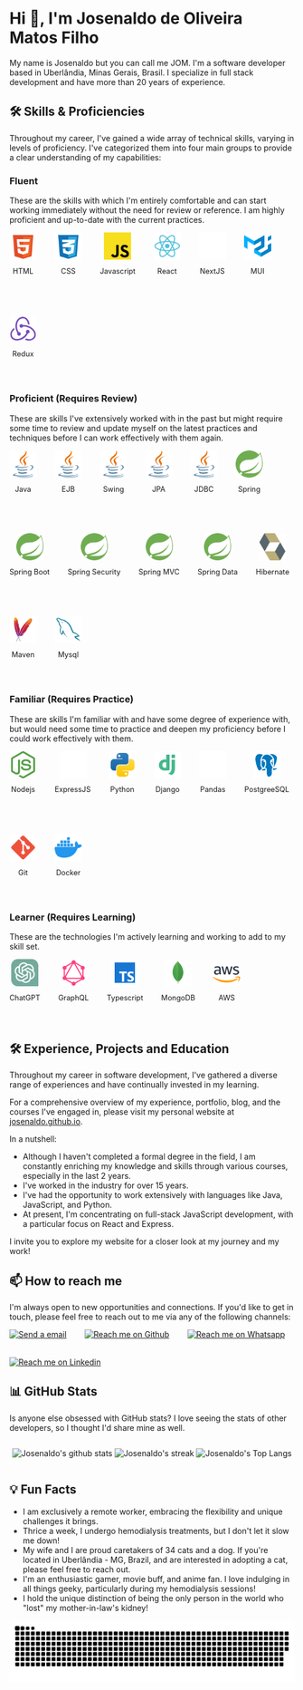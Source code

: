 <style type="text/css">

.center {
  display: flex;
  flex-direction: column;
  align-items: center;
  justify-content: center;
}

.icons {
  display: flex;
  flex-direction: row;
  justify-content: flex-start;
  align-items: center;
  flex-wrap: wrap;
  gap: 2rem;
}

.icon {
    display: flex;
    flex-direction: column;
    align-items: center;
}

.icon p {
  font-size: 0.8rem;
}

.icon .white {
  filter: brightness(0) invert(1);
}

</style>

# Hi 👋, I'm Josenaldo de Oliveira Matos Filho

My name is Josenaldo but you can call me JOM. I'm a software developer based in Uberlândia, Minas Gerais, Brasil. I specialize in full stack development and have more than 20 years of experience.

## 🛠️ Skills & Proficiencies

Throughout my career, I've gained a wide array of technical skills, varying in levels of proficiency. I've categorized them into four main groups to provide a clear understanding of my capabilities:

### Fluent

These are the skills with which I'm entirely comfortable and can start working immediately without the need for review or reference. I am highly proficient and up-to-date with the current practices.

<div class="icons">
  <div class="icon">
    <img alt="HTML" src="images/skills/html.svg" width="48px" >
    <p>HTML<p>
  </div>
  
  <div class='icon'>
    <img alt="CSS" src="images/skills/css.svg" width="48px" >
    <p>CSS<p>
  </div>
  <div class='icon'>
    <img alt="JS" src="images/skills/JS.svg" width="48px" >
    <p>Javascript<p>
  </div>
  <div class='icon'>
    <img alt="React" src="images/skills/react.svg" width="48px" >
    <p>React<p>
  </div>
  <div class='icon'>
    <img alt="NextJS" src="images/skills/nextjs.svg" width="48px">
    <p>NextJS<p>
  </div>
  <div class='icon'>
    <img alt="MUI" src="images/skills/mui.svg" width="48px" >
    <p>MUI<p>
  </div>
  <div class='icon'>
    <img alt="Redux" src="images/skills/redux.svg" width="48px" >
    <p>Redux<p>
  </div>
</div>

### Proficient (Requires Review)

These are skills I've extensively worked with in the past but might require some time to review and update myself on the latest practices and techniques before I can work effectively with them again.

<div class='icons'>
  <div class='icon'>
    <img alt="Java" src="images/skills/java.svg" width="48px" >
    <p>Java<p>
  </div>
  <div class='icon'>
    <img alt="Java" src="images/skills/java.svg" width="48px" >
    <p>EJB<p>
  </div>
  <div class='icon'>
    <img alt="Java" src="images/skills/java.svg" width="48px" >
    <p>Swing<p>
  </div>
  <div class='icon'>
    <img alt="Java" src="images/skills/java.svg" width="48px" >
    <p>JPA<p>
  </div>
  <div class='icon'>
    <img alt="Java" src="images/skills/java.svg" width="48px" >
    <p>JDBC<p>
  </div>
  <div class='icon'>
    <img alt="spring" src="images/skills/spring.svg" width="48px" >
    <p>Spring<p>
  </div>
  <div class='icon'>
    <img alt="spring" src="images/skills/spring.svg" width="48px" >
    <p>Spring Boot<p>
  </div>
  <div class='icon'>
    <img alt="spring" src="images/skills/spring.svg" width="48px" >
    <p>Spring Security<p>
  </div>
  <div class='icon'>
    <img alt="spring" src="images/skills/spring.svg" width="48px" >
    <p>Spring MVC<p>
  </div>
  <div class='icon'>
    <img alt="spring" src="images/skills/spring.svg" width="48px" >
    <p>Spring Data<p>
  </div>

  <div class='icon'>
    <img alt="hibernate" src="images/skills/hibernate.svg" width="48px" >
    <p>Hibernate<p>
  </div>
  <div class='icon'>
    <img alt="maven" src="images/skills/maven.svg" width="48px" >
    <p>Maven<p>
  </div>
  <div class='icon'>
    <img alt="mysql" src="images/skills/mysql.svg" width="48px" >
    <p>Mysql<p>
  </div>

</div>

### Familiar (Requires Practice)

These are skills I'm familiar with and have some degree of experience with, but would need some time to practice and deepen my proficiency before I could work effectively with them.

<div class='icons'>
  <div class='icon'>
    <img alt="nodejs" src="images/skills/nodejs.svg" width="48px" >
    <p>Nodejs<p>
  </div>
  <div class='icon'>
    <img alt="expressjs" src="images/skills/expressjs.svg" width="48px" class='white'>
    <p>ExpressJS<p>
  </div>
  <div class='icon'>
    <img alt="python" src="images/skills/python.svg" width="48px">
    <p>Python<p>
  </div>
  <div class='icon'>
    <img alt="django" src="images/skills/django.svg" width="48px">
    <p>Django<p>
  </div>
  <div class='icon'>
    <img alt="pandas" src="images/skills/pandas.svg" width="48px" class='white'>
    <p>Pandas<p>
  </div>
  <div class='icon'>
    <img alt="postgreesql" src="images/skills/postgreesql.svg" width="48px" >
    <p>PostgreeSQL<p>
  </div>
  <div class='icon'>
    <img alt="git" src="images/skills/git.svg" width="48px" >
    <p>Git<p>
  </div>
  <div class='icon'>
    <img alt="docker" src="images/skills/docker.svg" width="48px" >
    <p>Docker<p>
  </div>
</div>

### Learner (Requires Learning)

These are the technologies I'm actively learning and working to add to my skill set.

<div class='icons'>
  <div class='icon'>
    <img alt="chatgpt" src="images/skills/chatgpt.svg" width="48px" >
    <p>ChatGPT<p>
  </div>
  <div class='icon'>
    <img alt="graphql" src="images/skills/graphql.svg" width="48px" >
    <p>GraphQL<p>
  </div>
  <div class='icon'>
    <img alt="typescript" src="images/skills/typescript.svg" width="48px" >
    <p>Typescript<p>
  </div>
  <div class='icon'>
    <img alt="mongo" src="images/skills/mongo.svg" width="48px" >
    <p>MongoDB<p>
  </div>
  <div class='icon'>
    <img alt="aws" src="images/skills/aws.svg" width="48px" >
    <p>AWS<p>
  </div>
</div>

## 🛠️ Experience, Projects and Education

Throughout my career in software development, I've gathered a diverse range of experiences and have continually invested in my learning.

For a comprehensive overview of my experience, portfolio, blog, and the courses I've engaged in, please visit my personal website at [josenaldo.github.io](https://josenaldo.github.io).

In a nutshell:

- Although I haven't completed a formal degree in the field, I am constantly enriching my knowledge and skills through various courses, especially in the last 2 years.
- I've worked in the industry for over 15 years.
- I've had the opportunity to work extensively with languages like Java, JavaScript, and Python.
- At present, I'm concentrating on full-stack JavaScript development, with a particular focus on React and Express.

I invite you to explore my website for a closer look at my journey and my work!

## 📫 How to reach me

I'm always open to new opportunities and connections. If you'd like to get in touch, please feel free to reach out to me via any of the following channels:

<div class='icons'>

  <div class='icon'>
    <a href='mailto:josenaldo@gmail.com' target='_blank'>
      <img alt="Send a email" src="https://img.shields.io/badge/gmail-%23EA4335.svg?style=flat-square&logo=gmail&logoColor=white" height="48px" />
    </a>
  </div>

  <div class='icon'>
    <a href='https://github.com/josenaldo' target='_blank'>
      <img alt="Reach me on Github" src="https://img.shields.io/badge/github-%23181717.svg?style=flat-square&logo=github&logoColor=white" height="48px" />
    </a>
  </div>

  <div class='icon'>
    <a href='https://wa.me/+5534991830215' target='_blank'>
      <img alt="Reach me on Whatsapp" src="https://img.shields.io/badge/whatsapp-%2325D366.svg?style=flat-square&logo=whatsapp&logoColor=white" height="48px" />
    </a>
  </div>

  <div class='icon'>
    <a href='https://www.linkedin.com/in/josenaldo' target='_blank'>
      <img alt="Reach me on Linkedin" src="https://img.shields.io/badge/linkedin-%230A66C2.svg?style=flat-square&logo=linkedin&logoColor=white" height="48px" />
    </a>
  </div>

</div>

## 📊 GitHub Stats

Is anyone else obsessed with GitHub stats? I love seeing the stats of other developers, so I thought I'd share mine as well.

<div class='center'>

![Josenaldo's github stats](https://github-readme-stats.vercel.app/api?username=josenaldo&show_icons=true&theme=tokyonight)
![Josenaldo's streak](https://github-readme-streak-stats.herokuapp.com/?user=josenaldo&theme=tokyonight)
![Josenaldo's Top Langs](https://github-readme-stats.vercel.app/api/top-langs/?username=josenaldo&theme=tokyonight&layout=compact)

</div>

## 💡 Fun Facts

- I am exclusively a remote worker, embracing the flexibility and unique challenges it brings.
- Thrice a week, I undergo hemodialysis treatments, but I don't let it slow me down!
- My wife and I are proud caretakers of 34 cats and a dog. If you're located in Uberlândia - MG, Brazil, and are interested in adopting a cat, please feel free to reach out.
- I'm an enthusiastic gamer, movie buff, and anime fan. I love indulging in all things geeky, particularly during my hemodialysis sessions!
- I hold the unique distinction of being the only person in the world who "lost" my mother-in-law's kidney!

<!--- snake -->
<picture>
  <source media="(prefers-color-scheme: dark)" srcset="https://github.com/josenaldo/josenaldo/blob/output/github-snake-dark.svg" />
  <source media="(prefers-color-scheme: light)" srcset="https://github.com/josenaldo/josenaldo/blob/output/github-snake.svg" />
  <img alt="github-snake" src="https://github.com/josenaldo/josenaldo/blob/output/github-snake.svg" />
</picture>
